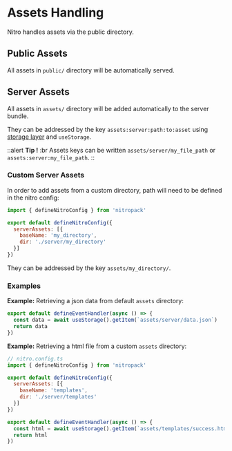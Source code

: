 # Assets Handling

Nitro handles assets via the public directory.

## Public Assets

All assets in `public/` directory will be automatically served.

## Server Assets

All assets in `assets/` directory will be added automatically to the server bundle.

They can be addressed by the key `assets:server:path:to:asset` using [storage layer](/guide/introduction/storage) and `useStorage`.

::alert
**Tip !**
:br
Assets keys can be written `assets/server/my_file_path` or `assets:server:my_file_path`.
::

### Custom Server Assets

In order to add assets from a custom directory, path will need to be defined in the nitro config:

```js
import { defineNitroConfig } from 'nitropack'

export default defineNitroConfig({
  serverAssets: [{
    baseName: 'my_directory',
    dir: './server/my_directory'
  }]
})
```

They can be addressed by the key `assets/my_directory/`.

### Examples

**Example:** Retrieving a json data from default `assets` directory:

```js
export default defineEventHandler(async () => {
  const data = await useStorage().getItem(`assets/server/data.json`)
  return data
})
```

**Example:** Retrieving a html file from a custom `assets` directory:

```js
// nitro.config.ts
import { defineNitroConfig } from 'nitropack'

export default defineNitroConfig({
  serverAssets: [{
    baseName: 'templates',
    dir: './server/templates'
  }]
})
```

```js
export default defineEventHandler(async () => {
  const html = await useStorage().getItem(`assets/templates/success.html`)
  return html
})
```

